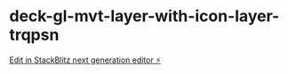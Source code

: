 # deck-gl-mvt-layer-with-icon-layer-trqpsn

[Edit in StackBlitz next generation editor ⚡️](https://stackblitz.com/~/github.com/am2222/deck-gl-mvt-layer-with-icon-layer-trqpsn)